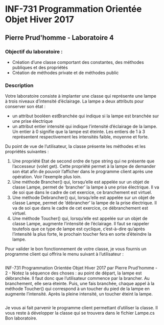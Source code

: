 # INF-731   Programmation Orientée Objet   Hiver 2017

##  Pierre Prud'homme - Laboratoire 4

### Objectif du laboratoire :

* Création d’une classe comportant des constantes, des méthodes publiques et des propriétés
* Création de méthodes private et de méthodes public

### Description

Votre laboratoire consiste à implanter une classe qui représente une lampe à trois niveaux d’intensité d’éclairage. La lampe a deux attributs pour conserver son état :
* un attribut booléen estBranchée qui indique si la lampe est branchée sur une prise électrique
* un attribut entier intensité qui indique l’intensité d’éclairage de la lampe. Un entier à 0 signifie que la lampe est éteinte. Les entiers de 1 à 3 représentent respectivement les intensités faible, moyenne et forte.

Du point de vue de l’utilisateur, la classe présente les méthodes et les propriétés suivantes :

1.  Une propriété Etat de second ordre de type string qui ne présente que l’accesseur (volet get). Cette propriété permet à la lampe de demander son état afin de pouvoir l’afficher dans le programme client après une opération. Voir l’exemple plus loin.
2.  Une méthode Brancher() qui, lorsqu’elle est appelée sur un objet de classe Lampe, permet de ‘brancher’ la lampe à une prise électrique. Il va de soi que dans le cadre de cet exercice, ce branchement est virtuel.
3.  Une méthode Debrancher() qui, lorsqu’elle est appelée sur un objet de classe Lampe, permet de ‘débrancher’ la lampe de la prise électrique. Il va de soi que dans le cadre de cet exercice, ce débranchement est virtuel.
4.  Une méthode Toucher() qui, lorsqu’elle est appelée sur un objet de classe Lampe, augmente l’intensité de l’éclairage. Il faut se rappeler toutefois que ce type de lampe est cyclique, c’est-à-dire qu’après l’intensité la plus forte, le prochain toucher fera en sorte d’éteindre la lampe.

Pour valider le bon fonctionnement de votre classe, je vous fournis un programme client qui offrira le menu suivant à l’utilisateur :

<IMG>

INF-731  Programmation Orientée Objet  Hiver 2017     par Pierre Prud'homme - 2 -  Notez la séquence des choses : au point de départ, la lampe est débranchée. Il faut donc que l’utilisateur commence par la brancher. Au branchement, elle sera éteinte.  Puis, une fais branchée, chaque appel à la méthode Toucher() qui correspond à un toucher du pied de la lampe en augmente l’intensité. Après la pleine intensité, un toucher éteint la lampe.

<IMG>

Je vous ai fait parvenir le programme client permettant d’utiliser la classe. Il vous reste à développer la classe qui se trouvera dans le fichier Lampe.cs  Bon laboratoire.
